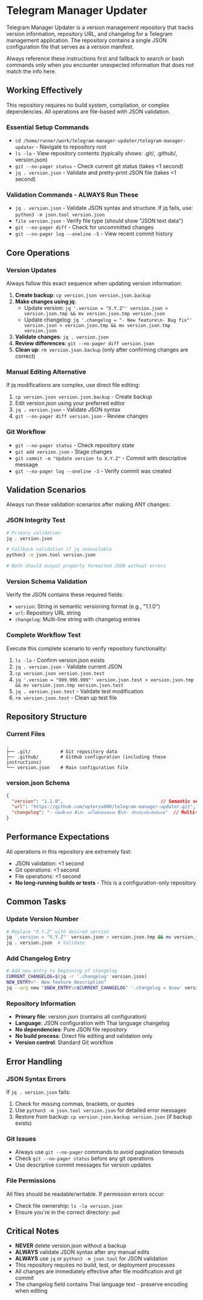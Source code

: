 # Telegram Manager Updater

Telegram Manager Updater is a version management repository that tracks version information, repository URL, and changelog for a Telegram management application. The repository contains a single JSON configuration file that serves as a version manifest.

Always reference these instructions first and fallback to search or bash commands only when you encounter unexpected information that does not match the info here.

## Working Effectively

This repository requires no build system, compilation, or complex dependencies. All operations are file-based with JSON validation.

### Essential Setup Commands
- `cd /home/runner/work/telegram-manager-updater/telegram-manager-updater` - Navigate to repository root
- `ls -la` - View repository contents (typically shows: .git/, .github/, version.json)
- `git --no-pager status` - Check current git status (takes <1 second)
- `jq . version.json` - Validate and pretty-print JSON file (takes <1 second)

### Validation Commands - ALWAYS Run These
- `jq . version.json` - Validate JSON syntax and structure. If jq fails, use: `python3 -m json.tool version.json`
- `file version.json` - Verify file type (should show "JSON text data")
- `git --no-pager diff` - Check for uncommitted changes
- `git --no-pager log --oneline -5` - View recent commit history

## Core Operations

### Version Updates
Always follow this exact sequence when updating version information:

1. **Create backup**: `cp version.json version.json.backup`
2. **Make changes using jq**: 
   - Update version: `jq '.version = "X.Y.Z"' version.json > version.json.tmp && mv version.json.tmp version.json`
   - Update changelog: `jq '.changelog = "- New feature\n- Bug fix"' version.json > version.json.tmp && mv version.json.tmp version.json`
3. **Validate changes**: `jq . version.json`
4. **Review differences**: `git --no-pager diff version.json`
5. **Clean up**: `rm version.json.backup` (only after confirming changes are correct)

### Manual Editing Alternative
If jq modifications are complex, use direct file editing:
1. `cp version.json version.json.backup` - Create backup
2. Edit version.json using your preferred editor
3. `jq . version.json` - Validate JSON syntax
4. `git --no-pager diff version.json` - Review changes

### Git Workflow
- `git --no-pager status` - Check repository state
- `git add version.json` - Stage changes
- `git commit -m "Update version to X.Y.Z"` - Commit with descriptive message
- `git --no-pager log --oneline -3` - Verify commit was created

## Validation Scenarios

Always run these validation scenarios after making ANY changes:

### JSON Integrity Test
```bash
# Primary validation
jq . version.json

# Fallback validation if jq unavailable
python3 -m json.tool version.json

# Both should output properly formatted JSON without errors
```

### Version Schema Validation
Verify the JSON contains these required fields:
- `version`: String in semantic versioning format (e.g., "1.1.0")
- `url`: Repository URL string
- `changelog`: Multi-line string with changelog entries

### Complete Workflow Test
Execute this complete scenario to verify repository functionality:
1. `ls -la` - Confirm version.json exists
2. `jq . version.json` - Validate current JSON
3. `cp version.json version.json.test`
4. `jq '.version = "999.999.999"' version.json.test > version.json.tmp && mv version.json.tmp version.json.test`
5. `jq . version.json.test` - Validate test modification
6. `rm version.json.test` - Clean up test file

## Repository Structure

### Current Files
```
.
├── .git/           # Git repository data
├── .github/        # GitHub configuration (including these instructions)
└── version.json    # Main configuration file
```

### version.json Schema
```json
{
  "version": "1.1.0",                                    // Semantic version string
  "url": "https://github.com/upterza000/telegram-manager-updater.git",  // Repository URL
  "changelog": "- เพิ่มฟีเจอร์ A\n- แก้ไขข้อผิดพลาด B\n- ปรับปรุงประสิทธิภาพ"  // Multi-line changelog (Thai language)
}
```

## Performance Expectations

All operations in this repository are extremely fast:
- JSON validation: <1 second
- Git operations: <1 second  
- File operations: <1 second
- **No long-running builds or tests** - This is a configuration-only repository

## Common Tasks

### Update Version Number
```bash
# Replace "X.Y.Z" with desired version
jq '.version = "X.Y.Z"' version.json > version.json.tmp && mv version.json.tmp version.json
jq . version.json  # Validate
```

### Add Changelog Entry
```bash
# Add new entry to beginning of changelog
CURRENT_CHANGELOG=$(jq -r '.changelog' version.json)
NEW_ENTRY="- New feature description"
jq --arg new "$NEW_ENTRY\n$CURRENT_CHANGELOG" '.changelog = $new' version.json > version.json.tmp && mv version.json.tmp version.json
```

### Repository Information
- **Primary file**: version.json (contains all configuration)
- **Language**: JSON configuration with Thai language changelog
- **No dependencies**: Pure JSON file repository
- **No build process**: Direct file editing and validation only
- **Version control**: Standard Git workflow

## Error Handling

### JSON Syntax Errors
If `jq . version.json` fails:
1. Check for missing commas, brackets, or quotes
2. Use `python3 -m json.tool version.json` for detailed error messages
3. Restore from backup: `cp version.json.backup version.json` (if backup exists)

### Git Issues
- Always use `git --no-pager` commands to avoid pagination timeouts
- Check `git --no-pager status` before any git operations
- Use descriptive commit messages for version updates

### File Permissions
All files should be readable/writable. If permission errors occur:
- Check file ownership: `ls -la version.json`
- Ensure you're in the correct directory: `pwd`

## Critical Notes

- **NEVER** delete version.json without a backup
- **ALWAYS** validate JSON syntax after any manual edits
- **ALWAYS** use `jq` or `python3 -m json.tool` for JSON validation
- This repository requires no build, test, or deployment processes
- All changes are immediately effective after file modification and git commit
- The changelog field contains Thai language text - preserve encoding when editing